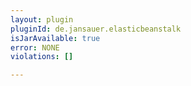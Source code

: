 ```yaml
---
layout: plugin
pluginId: de.jansauer.elasticbeanstalk
isJarAvailable: true
error: NONE
violations: []

---
```

